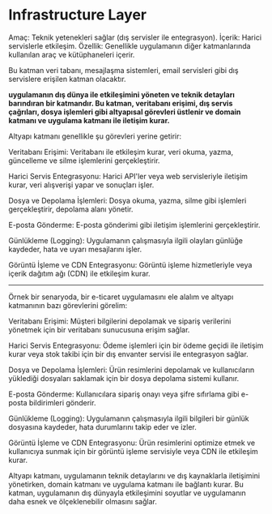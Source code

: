 # Infrastructure Layer

Amaç: Teknik yetenekleri sağlar (dış servisler ile entegrasyon).
İçerik: Harici servislerle etkileşim.
Özellik: Genellikle uygulamanın diğer katmanlarında kullanılan araç ve kütüphaneleri içerir.

Bu katman veri tabanı, mesajlaşma sistemleri, email servisleri gibi dış servislere erişilen katman olacaktır.

**uygulamanın dış dünya ile etkileşimini yöneten ve teknik detayları barındıran bir katmandır. Bu katman, veritabanı erişimi, dış servis çağrıları, dosya işlemleri gibi altyapısal görevleri üstlenir ve domain katmanı ve uygulama katmanı ile iletişim kurar.**

Altyapı katmanı genellikle şu görevleri yerine getirir:

Veritabanı Erişimi: Veritabanı ile etkileşim kurar, veri okuma, yazma, güncelleme ve silme işlemlerini gerçekleştirir.

Harici Servis Entegrasyonu: Harici API'ler veya web servisleriyle iletişim kurar, veri alışverişi yapar ve sonuçları işler.

Dosya ve Depolama İşlemleri: Dosya okuma, yazma, silme gibi işlemleri gerçekleştirir, depolama alanı yönetir.

E-posta Gönderme: E-posta gönderimi gibi iletişim işlemlerini gerçekleştirir.

Günlükleme (Logging): Uygulamanın çalışmasıyla ilgili olayları günlüğe kaydeder, hata ve uyarı mesajlarını işler.

Görüntü İşleme ve CDN Entegrasyonu: Görüntü işleme hizmetleriyle veya içerik dağıtım ağı (CDN) ile etkileşim kurar.

---

Örnek bir senaryoda, bir e-ticaret uygulamasını ele alalım ve altyapı katmanının bazı görevlerini görelim:

Veritabanı Erişimi: Müşteri bilgilerini depolamak ve sipariş verilerini yönetmek için bir veritabanı sunucusuna erişim sağlar.

Harici Servis Entegrasyonu: Ödeme işlemleri için bir ödeme geçidi ile iletişim kurar veya stok takibi için bir dış envanter servisi ile entegrasyon sağlar.

Dosya ve Depolama İşlemleri: Ürün resimlerini depolamak ve kullanıcıların yüklediği dosyaları saklamak için bir dosya depolama sistemi kullanır.

E-posta Gönderme: Kullanıcılara sipariş onayı veya şifre sıfırlama gibi e-posta bildirimleri gönderir.

Günlükleme (Logging): Uygulamanın çalışmasıyla ilgili bilgileri bir günlük dosyasına kaydeder, hata durumlarını takip eder ve izler.

Görüntü İşleme ve CDN Entegrasyonu: Ürün resimlerini optimize etmek ve kullanıcıya sunmak için bir görüntü işleme servisiyle veya CDN ile etkileşim kurar.

Altyapı katmanı, uygulamanın teknik detaylarını ve dış kaynaklarla iletişimini yönetirken, domain katmanı ve uygulama katmanı ile bağlantı kurar. Bu katman, uygulamanın dış dünyayla etkileşimini soyutlar ve uygulamanın daha esnek ve ölçeklenebilir olmasını sağlar.